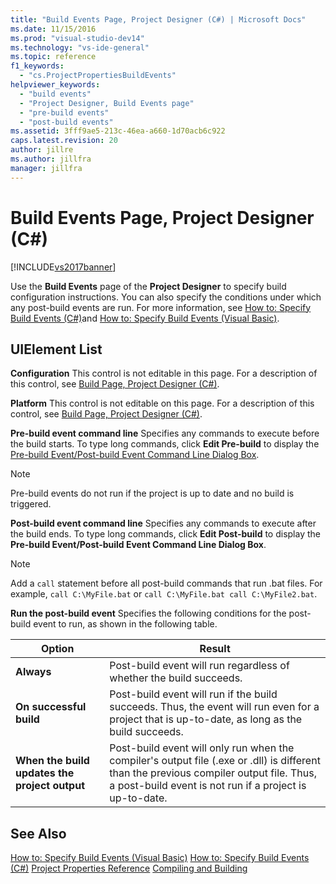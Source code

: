 ```yaml
---
title: "Build Events Page, Project Designer (C#) | Microsoft Docs"
ms.date: 11/15/2016
ms.prod: "visual-studio-dev14"
ms.technology: "vs-ide-general"
ms.topic: reference
f1_keywords:
  - "cs.ProjectPropertiesBuildEvents"
helpviewer_keywords:
  - "build events"
  - "Project Designer, Build Events page"
  - "pre-build events"
  - "post-build events"
ms.assetid: 3fff9ae5-213c-46ea-a660-1d70acb6c922
caps.latest.revision: 20
author: jillre
ms.author: jillfra
manager: jillfra
---
```

# Build Events Page, Project Designer (C#)
[!INCLUDE[vs2017banner](../../includes/vs2017banner.md)]

Use the **Build Events** page of the **Project Designer** to specify build configuration instructions. You can also specify the conditions under which any post-build events are run. For more information, see [How to: Specify Build Events (C#)](../../ide/how-to-specify-build-events-csharp.md)and [How to: Specify Build Events (Visual Basic)](../../ide/how-to-specify-build-events-visual-basic.md).

## UIElement List
 **Configuration**
 This control is not editable in this page. For a description of this control, see [Build Page, Project Designer (C#)](../../ide/reference/build-page-project-designer-csharp.md).

 **Platform**
 This control is not editable on this page. For a description of this control, see [Build Page, Project Designer (C#)](../../ide/reference/build-page-project-designer-csharp.md).

 **Pre-build event command line**
 Specifies any commands to execute before the build starts. To type long commands, click **Edit Pre-build** to display the [Pre-build Event/Post-build Event Command Line Dialog Box](../../ide/reference/pre-build-event-post-build-event-command-line-dialog-box.md).

> [!NOTE]
> Pre-build events do not run if the project is up to date and no build is triggered.

 **Post-build event command line**
 Specifies any commands to execute after the build ends. To type long commands, click **Edit Post-build** to display the **Pre-build Event/Post-build Event Command Line Dialog Box**.

> [!NOTE]
> Add a `call` statement before all post-build commands that run .bat files. For example, `call C:\MyFile.bat` or `call C:\MyFile.bat call C:\MyFile2.bat`.

 **Run the post-build event**
 Specifies the following conditions for the post-build event to run, as shown in the following table.

|Option|Result|
|------------|------------|
|**Always**|Post-build event will run regardless of whether the build succeeds.|
|**On successful build**|Post-build event will run if the build succeeds. Thus, the event will run even for a project that is up-to-date, as long as the build succeeds.|
|**When the build updates the project output**|Post-build event will only run when the compiler's output file (.exe or .dll) is different than the previous compiler output file. Thus, a post-build event is not run if a project is up-to-date.|

## See Also
 [How to: Specify Build Events (Visual Basic)](../../ide/how-to-specify-build-events-visual-basic.md)
 [How to: Specify Build Events (C#)](../../ide/how-to-specify-build-events-csharp.md)
 [Project Properties Reference](../../ide/reference/project-properties-reference.md)
 [Compiling and Building](../../ide/compiling-and-building-in-visual-studio.md)
